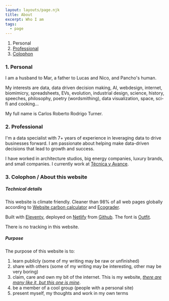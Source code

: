 ```yaml
---
layout: layouts/page.njk
title: About
excerpt: Who I am
tags:
  - page
---
```


<ol class="toc">
<li>Personal</li>
<li><a href="/about/#professional/">Professional</a></li>
<li><a href="/about/#colophon/">Colophon</a></li>
</ol>

<h3>1. Personal</h3>
<p>I am a husband to Mar, a father to Lucas and Nico, and Pancho's human.</p>

<p>My interests are data, data driven decision making, AI, webdesign, internet, biomimicry, spreadsheets, EVs, evolution, industrial design, science, history, speeches, philosophy, poetry (wordsmithing), data visualization, space, sci-fi and cooking...  
</p>

<p>My full name is Carlos Roberto Rodrigo Turner.</p>

<h3 id="professional">2. Professional</h3>
<p>
I'm a data specialist with 7+ years of experience in leveraging data to drive businesses forward. I am passionate about helping make data-driven decisions that lead to growth and success. 
</p>
<p>
I have worked in architecture studios, big energy companies, luxury brands, and small companies. I currently work at <a href="http://tecnicayavance.com">Técnica y Avance</a>.
</p>


<h3 id="colophon">3. Colophon / About this website</h3>
<h5>Technical details</h5>

This website is climate friendly. Cleaner than 98% of all web pages globally according to [Website carbon calculator](https://www.websitecarbon.com/website/carlosrodrigo-com/) and [Ecograder](https://ecograder.com/report/ui51eop7QVAu1piHLdKCnYav).

Built with [Eleventy](https://eleventy.com), deployed on [Netlify](https://netlify.com) from [Github](https://github.com). The font is [Outfit](https://fonts.google.com/specimen/Outfit). 

There is no tracking in this website.

<h5>Purpose</h5>

The purpose of this website is to:   
1. learn publicly (some of my writing may be raw or unfinished)
2. share with others (some of my writing may be interesting, other may be very boring)
3. claim, care and own my bit of the internet. This is my website, [*there are many like it, but this one is mine*](https://en.wikipedia.org/wiki/Rifleman%27s_Creed).
4. be a member of a cool group (people with a personal site)
5. present myself, my thoughts and work in my own terms
